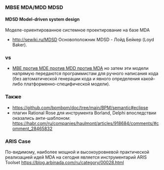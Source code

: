 
### MBSE MDA/MDD MDSD 

#### MDSD Model-driven system design
Моделе-ориентированное системное проектирование на базе MDA
- http://sewiki.ru/MDSD Основоположник MDSD - Лойд Бейкер (Loyd Baker).

### vs
- [MBE против MDE против MDD против MDA](https://modeling-languages.com/clarifying-concepts-mbe-vs-mde-vs-mdd-vs-mda/) но затем эти модели напрямую передаются программистам для ручного написания кода (без автоматической генерации кода и явного определения какой-либо платформенно-специфической модели).


### Также
- https://github.com/bpmbpm/doc/tree/main/BPM/semantic#eclipse
- плагин Rational Rose для инструмента Borland, Delphi впоследствии оказались анти-шаблоном: https://habr.com/ru/companies/haulmont/articles/918684/comments/#comment_28465832

### ARIS Case 
По-видимому, наиболее мощной и высокоуровневой практической реализацией идей MDA на сегодня является инструментарий ARIS Toolset
https://blog.arbinada.com/ru/category/00028.html
